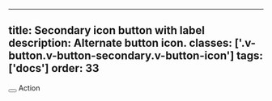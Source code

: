 <!--
 *              © 2025 Visa
 *
 * Licensed under the Apache License, Version 2.0 (the "License");
 * you may not use this file except in compliance with the License.
 * You may obtain a copy of the License at
 *
 *         http://www.apache.org/licenses/LICENSE-2.0
 *
 * Unless required by applicable law or agreed to in writing, software
 * distributed under the License is distributed on an "AS IS" BASIS,
 * WITHOUT WARRANTIES OR CONDITIONS OF ANY KIND, either express or implied.
 * See the License for the specific language governing permissions and
 * limitations under the License.
 *
 -->
---
title: Secondary icon button with label
description: Alternate button icon. 
classes: ['.v-button.v-button-secondary.v-button-icon']
tags: ['docs']
order: 33
---

<div class="v-flex v-flex-row">
  <div class="v-flex v-flex-col v-gap-2 v-align-items-center">
    <button aria-labelledby="secondary-icon-button-label" class="v-button v-button-secondary v-button-icon" type="button">
      <svg aria-hidden="true" class="v-icon v-icon-visa v-icon-tiny" focusable="false" viewbox="0 0 16 16">
        <use href="#visa-connect-tiny">
        </use>
      </svg>
    </button>
    <span class="v-typography-label-small" id="secondary-icon-button-label">
      Action
    </span>
  </div>
</div>
